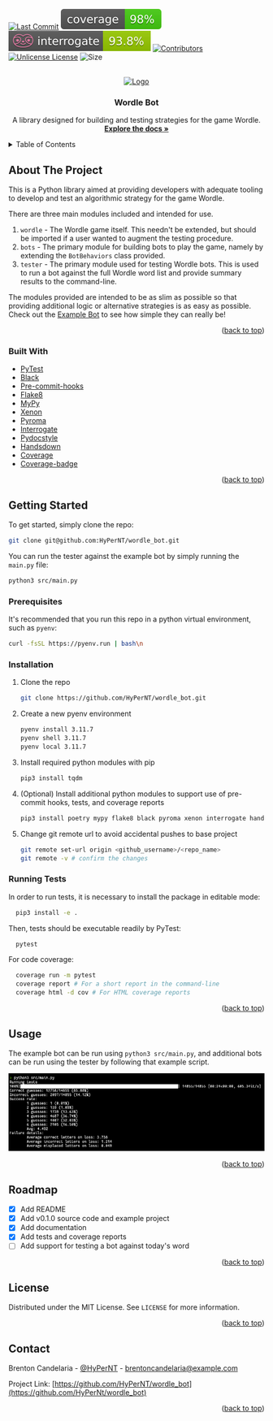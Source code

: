 <a id="readme-top"></a>
<!-- PROJECT SHIELDS -->
<!--
*** I'm using markdown "reference style" links for readability.
*** Reference links are enclosed in brackets [ ] instead of parentheses ( ).
*** See the bottom of this document for the declaration of the reference variables
*** for contributors-url, forks-url, etc. This is an optional, concise syntax you may use.
*** https://www.markdownguide.org/basic-syntax/#reference-style-links
-->
[![Last Commit][last-commit-shield]][last-commit-url]
[![Coverage][coverage-badge]][coverage-url]
![Interrogate][interrogate-shield]
[![Contributors][contributors-shield]][contributors-url]
[![Unlicense License][license-shield]][license-url]
![Size][repo-size-shield]

<br />
<div align="center">
  <a href="https://github.com/HyPerNT/wordle_bot">
    <img src="https://upload.wikimedia.org/wikipedia/commons/c/c5/Wordle_Logo.svg" alt="Logo" width="80" height="80">
  </a>

  <h3 align="center">Wordle Bot</h3>

  <p align="center">
    A library designed for building and testing strategies for the game Wordle.
    <br />
    <a href="https://hypernt.github.io/wordle_bot/"><strong>Explore the docs »</strong></a>
    <br />
  </p>
</div>



<!-- TABLE OF CONTENTS -->
<details>
  <summary>Table of Contents</summary>
  <ol>
    <li>
      <a href="#about-the-project">About The Project</a>
    </li>
    <li>
      <a href="#getting-started">Getting Started</a>
      <ul>
        <li><a href="#prerequisites">Prerequisites</a></li>
        <li><a href="#installation">Installation</a></li>
        <li><a href="#running-tests">Running Tests</a></li>
      </ul>
    </li>
    <li><a href="#usage">Usage</a></li>
    <li><a href="#roadmap">Roadmap</a></li>
    <li><a href="#license">License</a></li>
    <li><a href="#contact">Contact</a></li>
  </ol>
</details>



<!-- ABOUT THE PROJECT -->
## About The Project

<!-- [![Product Name Screen Shot][product-screenshot]](https://example.com) -->

This is a Python library aimed at providing developers with adequate tooling to develop and test an algorithmic strategy for the game Wordle.

There are three main modules included and intended for use.
1. `wordle` - The Wordle game itself. This needn't be extended, but should be imported if a user wanted to augment the testing procedure.
2. `bots` - The primary module for building bots to play the game, namely by extending the `BotBehaviors` class provided.
3. `tester` - The primary module used for testing Wordle bots. This is used to run a bot against the full Wordle word list and provide summary results to the command-line.

The modules provided are intended to be as slim as possible so that providing additional logic or alternative strategies is as easy as possible.
Check out the [Example Bot](https://github.com/HyPerNT/wordle_bot/blob/main/src/bots/example_bot.py) to see how simple they can really be!

<p align="right">(<a href="#readme-top">back to top</a>)</p>



### Built With

* [PyTest](pytest-url)
* [Black](black-url)
* [Pre-commit-hooks](pch-url)
* [Flake8](flake8-url)
* [MyPy](mypy-url)
* [Xenon](xenon-url)
* [Pyroma](pyroma-url)
* [Interrogate](int-url)
* [Pydocstyle](pds-url)
* [Handsdown](hd-url)
* [Coverage](coverage-url)
* [Coverage-badge](coverage-badge-url)

<p align="right">(<a href="#readme-top">back to top</a>)</p>



<!-- GETTING STARTED -->
## Getting Started

To get started, simply clone the repo:
```sh
git clone git@github.com:HyPerNT/wordle_bot.git
```

You can run the tester against the example bot by simply running the `main.py` file:
```sh
python3 src/main.py
```

### Prerequisites

It's recommended that you run this repo in a python virtual environment, such as `pyenv`:
```sh
curl -fsSL https://pyenv.run | bash\n
```

### Installation

1. Clone the repo
   ```sh
   git clone https://github.com/HyPerNT/wordle_bot.git
   ```
2. Create a new pyenv environment
   ```sh
   pyenv install 3.11.7
   pyenv shell 3.11.7
   pyenv local 3.11.7
   ```
3. Install required python modules with pip
   ```sh
   pip3 install tqdm
   ```
4. (Optional) Install additional python modules to support use of pre-commit hooks, tests, and coverage reports
   ```sh
   pip3 install poetry mypy flake8 black pyroma xenon interrogate handsdown pytest coverage coverage-badge
   ```
5. Change git remote url to avoid accidental pushes to base project
   ```sh
   git remote set-url origin <github_username>/<repo_name>
   git remote -v # confirm the changes
   ```

### Running Tests

In order to run tests, it is necessary to install the package in editable mode:
```sh
  pip3 install -e .
```

Then, tests should be executable readily by PyTest:
```sh
  pytest
```

For code coverage:
```sh
  coverage run -m pytest
  coverage report # For a short report in the command-line
  coverage html -d cov # For HTML coverage reports
```
<p align="right">(<a href="#readme-top">back to top</a>)</p>



<!-- USAGE EXAMPLES -->
## Usage

The example bot can be run using `python3 src/main.py`, and additional bots can be run using the tester by following that example script.

![Screenshot of results from src/main.py](images/main_screenshot.png)

<p align="right">(<a href="#readme-top">back to top</a>)</p>



<!-- ROADMAP -->
## Roadmap

- [x] Add README
- [x] Add v0.1.0 source code and example project
- [x] Add documentation
- [x] Add tests and coverage reports
- [ ] Add support for testing a bot against today's word

<p align="right">(<a href="#readme-top">back to top</a>)</p>

<!-- LICENSE -->
## License

Distributed under the MIT License. See `LICENSE` for more information.

<p align="right">(<a href="#readme-top">back to top</a>)</p>



<!-- CONTACT -->
## Contact

Brenton Candelaria - [@HyPerNT](https://discord.com/users/198554971954872320) - brentoncandelaria@example.com

Project Link: [https://github.com/HyPerNT/wordle_bot](https://github.com/HyPerNt/wordle_bot)

<p align="right">(<a href="#readme-top">back to top</a>)</p>

<!-- MARKDOWN LINKS & IMAGES -->
<!-- https://www.markdownguide.org/basic-syntax/#reference-style-links -->
[last-commit-shield]: https://img.shields.io/github/last-commit/HyPerNT/wordle_bot
[last-commit-url]: https://github.com/HyPerNT/wordle_bot/commits/main/
[contributors-shield]: https://img.shields.io/github/contributors/HyPerNT/wordle_bot
[contributors-url]: https://github.com/HyPerNT/wordle_bot/graphs/contributors
[license-shield]: https://img.shields.io/github/license/HyPerNT/wordle_bot
[license-url]: https://github.com/HyPerNT/wordle_bot/blob/main/LICENSE
[interrogate-shield]: ./badges/interrogate.svg
[repo-size-shield]: https://img.shields.io/github/languages/code-size/HyPerNT/wordle_bot
[pytest-url]: https://docs.pytest.org/en/stable/
[black-url]: https://github.com/psf/black
[pch-url]: https://github.com/pre-commit/pre-commit-hooks
[flake8-url]: https://flake8.pycqa.org/en/latest/
[mypy-url]: https://mypy-lang.org
[xenon-url]: https://pypi.org/project/xenon/
[pyroma-url]: https://pypi.org/project/pyroma/
[int-url]: https://interrogate.readthedocs.io/en/latest/
[pds-url]: https://www.pydocstyle.org/en/stable/
[hd-url]: https://github.com/vemel/handsdown
[coverage-url]: https://coverage.readthedocs.io/en/7.9.1/
[coverage-badge-url]: https://pypi.org/project/coverage-badge/
[coverage-badge]: badges/coverage.svg
